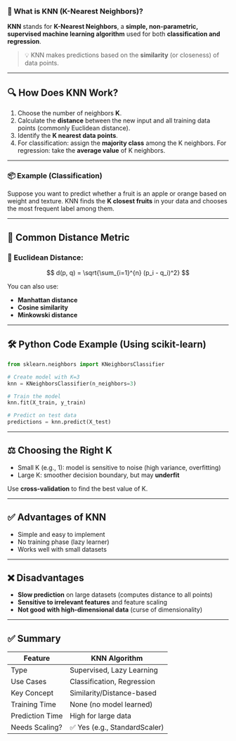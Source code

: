 ### 🧠 What is **KNN (K-Nearest Neighbors)?**

**KNN** stands for **K-Nearest Neighbors**, a **simple, non-parametric, supervised machine learning algorithm** used for both **classification and regression**.

> 💡 KNN makes predictions based on the **similarity** (or closeness) of data points.

---

## 🔍 How Does KNN Work?

1. Choose the number of neighbors **K**.
2. Calculate the **distance** between the new input and all training data points (commonly Euclidean distance).
3. Identify the **K nearest data points**.
4. For classification: assign the **majority class** among the K neighbors.
   For regression: take the **average value** of K neighbors.

---

### 📦 Example (Classification)

Suppose you want to predict whether a fruit is an apple or orange based on weight and texture.
KNN finds the **K closest fruits** in your data and chooses the most frequent label among them.

---

## 📐 Common Distance Metric

### 🧮 Euclidean Distance:

$$
d(p, q) = \sqrt{\sum_{i=1}^{n} (p_i - q_i)^2}
$$

You can also use:

* **Manhattan distance**
* **Cosine similarity**
* **Minkowski distance**

---

## 🛠️ Python Code Example (Using scikit-learn)

```python
from sklearn.neighbors import KNeighborsClassifier

# Create model with K=3
knn = KNeighborsClassifier(n_neighbors=3)

# Train the model
knn.fit(X_train, y_train)

# Predict on test data
predictions = knn.predict(X_test)
```

---

## ⚖️ Choosing the Right **K**

* Small K (e.g., 1): model is sensitive to noise (high variance, overfitting)
* Large K: smoother decision boundary, but may **underfit**

Use **cross-validation** to find the best value of K.

---

## ✅ Advantages of KNN

* Simple and easy to implement
* No training phase (lazy learner)
* Works well with small datasets

---

## ❌ Disadvantages

* **Slow prediction** on large datasets (computes distance to all points)
* **Sensitive to irrelevant features** and feature scaling
* **Not good with high-dimensional data** (curse of dimensionality)

---

## ✅ Summary

| Feature         | KNN Algorithm                |
| --------------- | ---------------------------- |
| Type            | Supervised, Lazy Learning    |
| Use Cases       | Classification, Regression   |
| Key Concept     | Similarity/Distance-based    |
| Training Time   | None (no model learned)      |
| Prediction Time | High for large data          |
| Needs Scaling?  | ✅ Yes (e.g., StandardScaler) |
